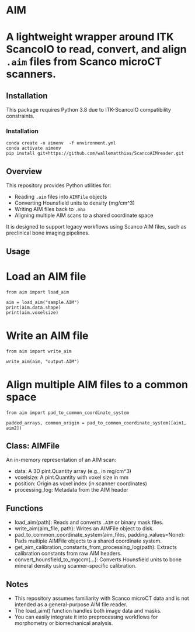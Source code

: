 # AIM

# A lightweight wrapper around ITK ScancoIO to read, convert, and align `.aim` files from Scanco microCT scanners.

## Installation

This package requires Python 3.8 due to ITK-ScancoIO compatibility constraints.

### Installation

```
conda create -n aimenv  -f environment.yml
conda activate aimenv
pip install git+https://github.com/wallematthias/ScancoAIMreader.git
```


## Overview

This repository provides Python utilities for:

- Reading `.aim` files into `AIMFile` objects
- Converting Hounsfield units to density (mg/cm^3)
- Writing AIM files back to `.mha`
- Aligning multiple AIM scans to a shared coordinate space

It is designed to support legacy workflows using Scanco AIM files, such as preclinical bone imaging pipelines.

## Usage

# Load an AIM file
```
from aim import load_aim

aim = load_aim("sample.AIM")
print(aim.data.shape)
print(aim.voxelsize)
```
# Write an AIM file
```
from aim import write_aim

write_aim(aim, "output.AIM")
```
# Align multiple AIM files to a common space
```
from aim import pad_to_common_coordinate_system

padded_arrays, common_origin = pad_to_common_coordinate_system([aim1, aim2])
```

## Class: AIMFile

An in-memory representation of an AIM scan:

- data: A 3D pint.Quantity array (e.g., in mg/cm^3)
- voxelsize: A pint.Quantity with voxel size in mm
- position: Origin as voxel index (in scanner coordinates)
- processing_log: Metadata from the AIM header

## Functions

- load_aim(path): Reads and converts `.AIM` or binary mask files.
- write_aim(aim_file, path): Writes an AIMFile object to disk.
- pad_to_common_coordinate_system(aim_files, padding_values=None): Pads multiple AIMFile objects to a shared coordinate system.
- get_aim_calibration_constants_from_processing_log(path): Extracts calibration constants from raw AIM headers.
- convert_hounsfield_to_mgccm(...): Converts Hounsfield units to bone mineral density using scanner-specific calibration.

## Notes

- This repository assumes familiarity with Scanco microCT data and is not intended as a general-purpose AIM file reader.
- The load_aim() function handles both image data and masks.
- You can easily integrate it into preprocessing workflows for morphometry or biomechanical analysis.
